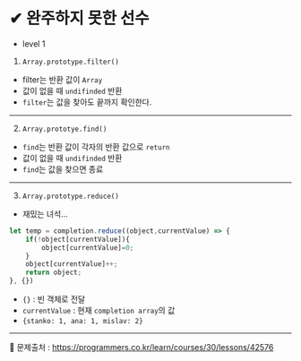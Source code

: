 # ✔ 완주하지 못한 선수

- level 1

1. `Array.prototype.filter()`
- filter는 반환 값이 `Array`
- 값이 없을 때 `undifinded` 반환
- `filter`는 값을 찾아도 끝까지 확인한다.
<hr>

2. `Array.prototye.find()`
- `find`는 반환 값이 각자의 반환 값으로 `return`
- 값이 없을 때 `undifinded` 반환
- `find`는 값을 찾으면 종료
<hr>

3. `Array.prototype.reduce()`
- 재밌는 녀석...
```javascript
let temp = completion.reduce((object,currentValue) => {
    if(!object[currentValue]){
        object[currentValue]=0;
    }
    object[currentValue]++;
    return object;
}, {}) 
```
 - `{}` : 빈 객체로 전달
 - `currentValue` : 현재 `completion array`의 값
 - `{stanko: 1, ana: 1, mislav: 2}`
 
 <hr>
 
 📌 문제출처 : https://programmers.co.kr/learn/courses/30/lessons/42576
